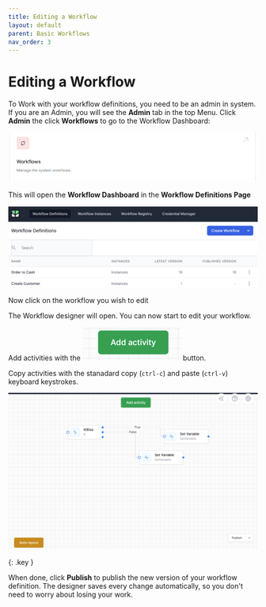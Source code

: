 ```yaml
---
title: Editing a Workflow
layout: default
parent: Basic Workflows
nav_order: 3
---
```


# Editing a Workflow

To Work with your workflow definitions, you need to be an admin in system. If you are an Admin, you will see the **Admin** tab in the top Menu. Click **Admin** the click **Workflows** to go to the Workflow Dashboard:

![](2023-02-02-09-48-20.png)

This will open the **Workflow Dashboard** in the **Workflow Definitions Page**

![](2024-07-08-09-03-49.png)

Now click on the workflow you wish to edit

The Workflow designer will open. You can now start to edit your workflow.

Add activities with the ![alt text](image-6.png) button.

Copy activities with the stanadard copy (`ctrl-c`) and paste (`ctrl-v`) keyboard keystrokes.

![alt text](image-7.png)

{: .key }

When done, click **Publish** to publish the new version of your workflow definition. The designer saves every change automatically, so you don't need to worry about losing your work.